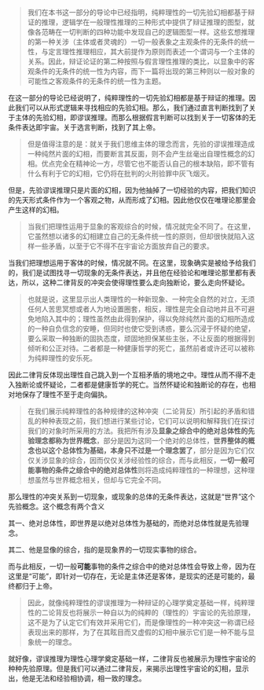 <blockquote data-pid="FIEOFcmP">我们在本书这一部分的导论中已经指明，纯粹理性的一切先验幻相都基于辩证的推理，逻辑学在一般理性推理的三种形式中提供了辩证推理的图型，就像各范畴在一切判断的四种功能中发现自己的逻辑图型一样。这些玄想推理的第一种关涉（主体或者灵魂的）一切一般表象之主观条件的无条件的统一性，与定言理性推理相应，其大前提作为原则而表述一个谓词与一个主体的关系。因此，辩证论证的第二种按照与假言理性推理的类比，以显象中的客观条件的无条件的统一性为内容，而下一篇将出现的第三种则以一般对象的可能性之客观条件的无条件的统一性为主题。</blockquote><p data-pid="34WuAk2A">在这一部分的导论已经说明了，纯粹理性的一切先验幻相都是基于辩证的推理。因此我们可以从形式逻辑来寻找相应的先验幻相。那么，我们通过直言判断找到了关于主体的先验幻相，即谬误推理。而那么根据假言判断可以找到关于一切客体的无条件表达即宇宙。关于选言判断，找到了其上帝。</p><blockquote data-pid="5-v5vkxO">但是值得注意的是：就关于我们思维主体的理念而言，先验的谬误推理造成一种纯然片面的幻相，而要断言其反面，则不会产生丝毫出自理性概念的幻相。优点完全在精神论一方，尽管它也不能否认自己的根本缺陷，即不管有什么有利于它的幻相，它仍将在批判的火刑验罪中灰飞烟灭。</blockquote><p data-pid="f0bq3nRc">但是，先验谬误推理只是片面的幻相，因为他抽掉了一切经验的内容，把我们知识的先天形式条件作为一个客观之物，从而形成了幻相。因此他仅仅在唯理论那里会产生这样的幻相。</p><blockquote data-pid="y2eue-Tz">当我们把理性运用于显象的客观综合的时候，情况就完全不同了。在这里，它虽然想以诸多的幻相建立自己的无条件统一性的原则，但却很快就陷入这样一些矛盾，以至于它不得不在宇宙论方面放弃自己的要求。</blockquote><p data-pid="zCVyWTyZ">当我们把理想运用于客体的时候，情况就不同。在这里，现象确实是被给予给我们的，我们是试图找寻一切现象的无条件表达，并且他在经验论和唯理论那里都有表达，所以，这种二律背反的冲突会使得理性要么走向独断论，要么走向怀疑论。</p><blockquote data-pid="64Ak9n5E">也就是说，这里显示出人类理性的一种新现象、一种完全自然的对立，无须任何人苦思冥想或者人为地设置圈套，相反，理性是完全自动地并且不可避免地陷入其中的；理性虽然由此得到保护，得以免除纯然片面的幻相所造成的一种自负信念的安睡，但同时也使它受到诱惑，要么沉浸于怀疑的绝望，要么采取一种独断的固执态度，顽固地担保某些主张，不让反面的根据得到倾听和公正对待。二者都是一种健康哲学的死亡，虽然前者或许还可以被称为纯粹理性的安乐死。</blockquote><p data-pid="OcTzwvO7">因此二律背反体现出理性自己跳入到一个互相矛盾的境地之中。理性从而不得不走入独断论或怀疑论，二者都是健康哲学的死亡。当然怀疑论和独断论的存在，也相对地保存了理性不至于走向偏执。</p><blockquote data-pid="2EFJySXd">在我们展示纯粹理性的各种规律的这种冲突（二论背反）所引起的矛盾和错乱的种种表现之前，我们想进行某些讨论，它们可以说明和解释我们在探讨我们的对象时所采用的方法。我把所有涉及<b>显象之综合中的绝对总体性的先验理念都称为世界概念</b>，部分是因为这同一个绝对的总体性，<b>世界整体的概念也以这个总体性为基础，本身只不过是一个理念罢了</b>，部分是因为它们仅仅关涉显象的综合，因而仅仅关涉经验性的综合，而与此相反，<b>一切一般可能事物的条件之综合中的绝对总体性</b>则将造成纯粹理性的一种理想，这种理想虽然与世界概念相关，但却与它完全不同。</blockquote><p data-pid="-oSvf1WA">那么理性的冲突关系到一切现象，或现象的总体的无条件表达，这就是“世界”这个先验概念。这个概念有两个含义</p><p data-pid="YcszHRnB">其一、绝对总体性，即世界是以绝对总体性为基础的，而绝对总体性就是先验理念。</p><p data-pid="Y7SAtocz">其二、他是显像的综合，指的是现象界的一切现实事物的综合。</p><p data-pid="PgiRWVic">而与此相反，一切一般<b>可能</b>事物的条件之综合中的绝对总体性会导致上帝，因为在这里是“可能”，即针对一切存在，无论是主体还是客体，是现实的还是可能的，最终都归于上帝。</p><blockquote data-pid="ZLZ6FMsD">因此，就像纯粹理性的谬误推理为一种辩证的心理学奠定基础一样，纯粹理性的二论背反也将展示一种自以为的纯粹的（理性的）宇宙论的先验原理，这不是为了认定它们有效并采用它们，而是像理性的一种冲突这一称谓已经表现出来的那样，为了在其眩目而又虚假的幻相中展示它们是一种不能与显象统一的理念。</blockquote><p data-pid="vt_8NeCC">就好像，谬误推理为理性心理学奠定基础一样，二律背反也被展示为理性宇宙论的种种先验原理。但是我们可以通过二律背反，来揭示出理性宇宙论的幻相，显示出，他是无法和经验相协调，相一致的理念。</p><p></p>
